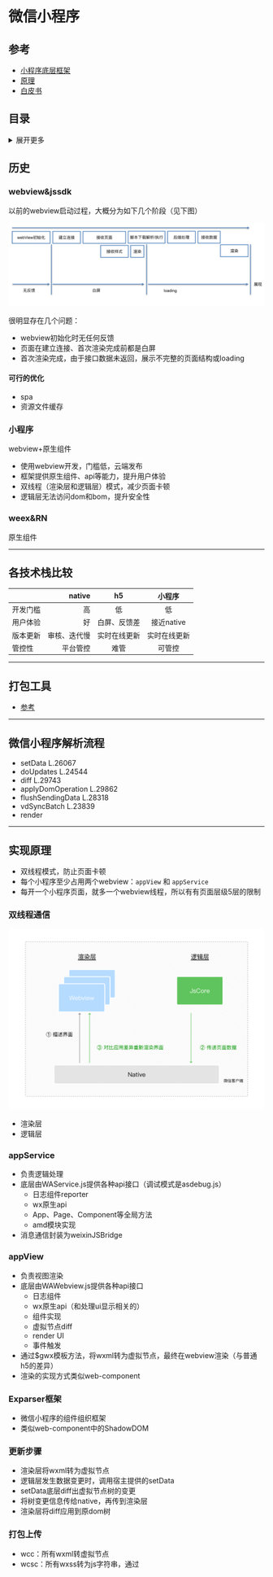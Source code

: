 # 微信小程序

## 参考
- [小程序底层框架](https://www.kancloud.cn/tatahy/weixin/710883)
- [原理](https://www.cnblogs.com/freeliver54/p/9024999.html)
- [白皮书](https://www.w3.org/TR/2019/WD-mini-app-white-paper-20190912/)

## 目录
<details>
<summary>展开更多</summary>

* [`历史`](#历史)
* [`各技术栈比较`](#各技术栈比较)
* [`打包工具`](#打包工具)
* [`实现原理`](#实现原理)
* [`api相关`](#api相关)

</details>

## 历史

### webview&jssdk
以前的webview启动过程，大概分为如下几个阶段（见下图）

![原webview](./原webview.png)

很明显存在几个问题：
- webview初始化时无任何反馈
- 页面在建立连接、首次渲染完成前都是白屏
- 首次渲染完成，由于接口数据未返回，展示不完整的页面结构或loading

#### 可行的优化
- spa
- 资源文件缓存

### 小程序
webview+原生组件

- 使用webview开发，门槛低，云端发布
- 框架提供原生组件、api等能力，提升用户体验
- 双线程（渲染层和逻辑层）模式，减少页面卡顿
- 逻辑层无法访问dom和bom，提升安全性

### weex&RN
原生组件

---

## 各技术栈比较
|  | native | h5 | 小程序 |
| -------- | -----: | :----: | :----: |
| 开发门槛 | 高 | 低 | 低 |
| 用户体验 | 好 | 白屏、反馈差 | 接近native |
| 版本更新 | 审核、迭代慢 | 实时在线更新 | 实时在线更新 |
| 管控性 | 平台管控 | 难管 | 可管控 |

---

## 打包工具
- [参考](./build.js)

---

## 微信小程序解析流程
- setData L.26067
- doUpdates L.24544
- diff L.29743
- applyDomOperation L.29862
- flushSendingData L.28318
- vdSyncBatch L.23839
- render

---

## 实现原理
- 双线程模式，防止页面卡顿
- 每个小程序至少占用两个webview：`appView` 和 `appService`
- 每开一个小程序页面，就多一个webview线程，所以有有页面层级5层的限制

### 双线程通信
![双线程](./双线程.png)

- 渲染层
- 逻辑层

### appService
- 负责逻辑处理
- 底层由WAService.js提供各种api接口（调试模式是asdebug.js）
  * 日志组件reporter
  * wx原生api
  * App、Page、Component等全局方法
  * amd模块实现
- 消息通信封装为weixinJSBridge

### appView
- 负责视图渲染
- 底层由WAWebview.js提供各种api接口
  * 日志组件
  * wx原生api（和处理ui显示相关的）
  * 组件实现
  * 虚拟节点diff
  * render UI
  * 事件触发
- 通过$gwx模板方法，将wxml转为虚拟节点，最终在webview渲染（与普通h5的差异）
- 渲染的实现方式类似web-component

### Exparser框架
- 微信小程序的组件组织框架
- 类似web-component中的ShadowDOM

### 更新步骤
- 渲染层将wxml转为虚拟节点
- 逻辑层发生数据变更时，调用宿主提供的setData
- setData底层diff出虚拟节点树的变更
- 将树变更信息传给native，再传到渲染层
- 渲染层将diff应用到原dom树

### 打包上传
- wcc：所有wxml转虚拟节点
- wcsc：所有wxss转为js字符串，通过<style/>append到header

### 下载解析
- webview.loadUrl(`page-frame.html`)【page-frame是本地默认框架】
- 下载wxml（虚拟节点）和wxss（style），append到页面
- 根据虚拟节点生成对应的shadowDom或原生组件【利用j-component】
- 动态注入js，和页面进行交互

### 原生组件的使用
- 通过WeixinJsbridge，在html上绑定native调用方法
- html将需要替换的h5元素的位置信息传给native方法
- html对替换元素进行占位处理
- native绘制一个包含原生组件的view层级，盖在webview层级上

**注：map等组件都是原生组件，所以会普通h5组件出现无法覆盖的现象**

解决办法：使用cover-view等原生组件覆盖

---

## api相关

### 获取code
```js
wx.login({
  success(res) {
    /**
     * 返回值
     * {
     *    code: "CODE"
     *    errMsg: "login:ok"
     * }
     */
    console.log(res.code);
  }
});
```

### 获取session_key
```js
request({
  url: 'https://api.weixin.qq.com/sns/jscode2session',
  json: true,
  qs: {
    appid, // 小程序 appId
    secret, // 小程序 appSecret
    js_code: code,  // 登录code
    grant_type: 'authorization_code',
  },
}).then((res) => {
  /**
  * 返回值
  * {
  *   openid: "openid", // 用户唯一标识
  *   session_key: "session_key", // 会话密钥
  *   unionid: "unionid", // 用户在开放平台的唯一标识符，在满足 UnionID 下发条件的情况下会返回
  * }
  */
});
```

### 检查是否需要更新session_key
```js
wx.checkSession({
  success() {
    // session_key 未过期，并且在本生命周期一直有效
  },
  fail() {
    // session_key 已经失效，需要重新执行登录流程
    wx.login() // 重新登录
  }
});
```

### 签名校验
1. getUserInfo点击按钮获取用户信息
```js
// rawData
{
 "nickName": "Band",
 "gender": 1,
 "language": "zh_CN",
 "city": "Guangzhou",
 "province": "Guangdong",
 "country": "CN",
 "avatarUrl": "avatarUrl"
}

// signature
'signature=='
```
2. 服务端依据signature = sha1( rawData + session_key )，加密后对比前后签名是否一致
```js
const crypto = require('crypto');
const session_key = 'session_key';
const shasum = crypto.createHash('sha1');
shasum.update(rawData + session_key);
const realSignature = shasum.digest('hex');
console.log(realSignature === signature); // true签名校验通过
```

### 信息解密
1. getphonenumber点击按钮获取用户信息
```js
{
  encryptedData: "encryptedData=="
  errMsg: "getPhoneNumber:ok"
  iv: "iv=="
}
```

2. 服务端解密
```js
const crypto = require('crypto');
const sessionKey = new Buffer(session_key, 'base64');
const encryptedData = new Buffer(encryptedData, 'base64');
const iv = new Buffer(iv, 'base64');
const decipher = crypto.createDecipheriv('aes-128-cbc', sessionKey, iv);
// 设置自动 padding 为 true，删除填充补位
decipher.setAutoPadding(true);
let decoded = decipher.update(encryptedData, 'binary', 'utf8');
decoded += decipher.final('utf8');
decoded = JSON.parse(decoded);

/**
 * decoded
 *
 * {
 *  "phoneNumber": "phoneNumber",
 *  "purePhoneNumber": "purePhoneNumber",
 *  "countryCode": "86",
 *  "watermark": {
 *    "appid": "APPID",
 *    "timestamp": TIMESTAMP
 *   }
 * }
 */
console.log(decoded);
```


